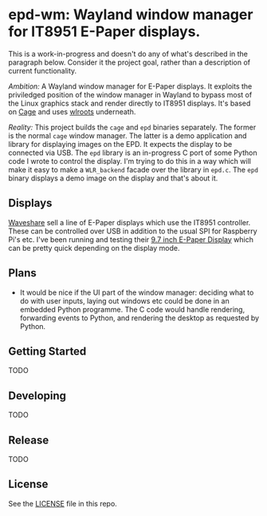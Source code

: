# epd-wm: Wayland window manager for IT8951 E-Paper displays.

This is a work-in-progress and doesn't do any of what's described in the paragraph below. Consider it the project goal, rather than a description of current functionality.

*Ambition:* A Wayland window manager for E-Paper displays. It exploits the priviledged position of the window manager in Wayland to bypass most of the Linux graphics stack and render directly to IT8951 displays. It's based on [Cage](https://hjdskes.nl/projects/cage) and uses [wlroots](https://github.com/swaywm/wlroots) underneath.

*Reality:* This project builds the `cage` and `epd` binaries separately. The former is the normal `cage` window manager. The latter is a demo application and library for displaying images on the EPD. It expects the display to be connected via USB. The `epd` library is an in-progress C port of some Python code I wrote to control the display. I'm trying to do this in a way which will make it easy to make a `WLR_backend` facade over the library in `epd.c`. The `epd` binary displays a demo image on the display and that's about it.


## Displays

[Waveshare](https://www.waveshare.com/) sell a line of E-Paper displays which use the IT8951 controller. These can be controlled over USB in addition to the usual SPI for Raspberry Pi's etc. I've been running and testing their [9.7 inch E-Paper Display](https://www.waveshare.com/9.7inch-e-paper-hat.htm) which can be pretty quick depending on the display mode.

## Plans
  - It would be nice if the UI part of the window manager: deciding what to do with user inputs, laying out windows etc could be done in an embedded Python programme. The C code would handle rendering, forwarding events to Python, and rendering the desktop as requested by Python.

## Getting Started
TODO

## Developing
TODO

## Release
TODO

## License
See the [LICENSE](./LICENSE) file in this repo.
